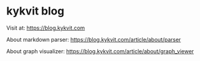 # kykvit blog

Visit at: https://blog.kykvit.com

About markdown parser: https://blog.kykvit.com/article/about/parser

About graph visualizer: https://blog.kykvit.com/article/about/graph_viewer
